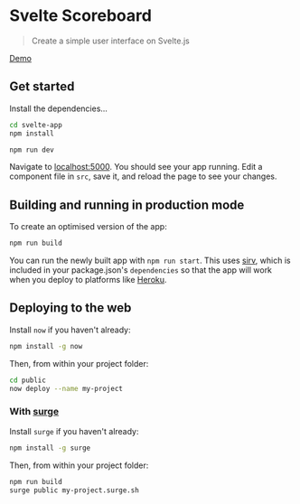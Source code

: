 # Svelte Scoreboard

> Create a simple user interface on Svelte.js

[Demo](http://svelte-scoreboard-ab.surge.sh)

## Get started

Install the dependencies...

```bash
cd svelte-app
npm install
```

```bash
npm run dev
```

Navigate to [localhost:5000](http://localhost:5000). You should see your app running. Edit a component file in `src`, save it, and reload the page to see your changes.

## Building and running in production mode

To create an optimised version of the app:

```bash
npm run build
```

You can run the newly built app with `npm run start`. This uses [sirv](https://github.com/lukeed/sirv), which is included in your package.json's `dependencies` so that the app will work when you deploy to platforms like [Heroku](https://heroku.com).


## Deploying to the web

Install `now` if you haven't already:

```bash
npm install -g now
```

Then, from within your project folder:

```bash
cd public
now deploy --name my-project
```

### With [surge](https://surge.sh/)

Install `surge` if you haven't already:

```bash
npm install -g surge
```

Then, from within your project folder:

```bash
npm run build
surge public my-project.surge.sh
```
